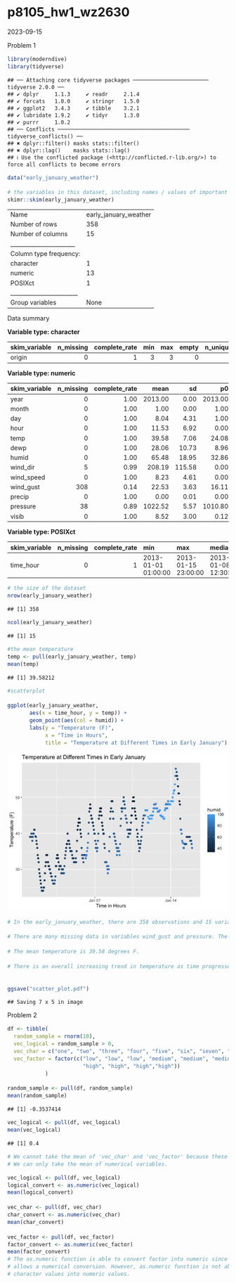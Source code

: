 p8105_hw1_wz2630
================
2023-09-15

Problem 1

``` r
library(moderndive)
library(tidyverse)
```

    ## ── Attaching core tidyverse packages ──────────────────────── tidyverse 2.0.0 ──
    ## ✔ dplyr     1.1.3     ✔ readr     2.1.4
    ## ✔ forcats   1.0.0     ✔ stringr   1.5.0
    ## ✔ ggplot2   3.4.3     ✔ tibble    3.2.1
    ## ✔ lubridate 1.9.2     ✔ tidyr     1.3.0
    ## ✔ purrr     1.0.2     
    ## ── Conflicts ────────────────────────────────────────── tidyverse_conflicts() ──
    ## ✖ dplyr::filter() masks stats::filter()
    ## ✖ dplyr::lag()    masks stats::lag()
    ## ℹ Use the conflicted package (<http://conflicted.r-lib.org/>) to force all conflicts to become errors

``` r
data("early_january_weather")

# the variables in this dataset, including names / values of important variables
skimr::skim(early_january_weather)
```

|                                                  |                       |
|:-------------------------------------------------|:----------------------|
| Name                                             | early_january_weather |
| Number of rows                                   | 358                   |
| Number of columns                                | 15                    |
| \_\_\_\_\_\_\_\_\_\_\_\_\_\_\_\_\_\_\_\_\_\_\_   |                       |
| Column type frequency:                           |                       |
| character                                        | 1                     |
| numeric                                          | 13                    |
| POSIXct                                          | 1                     |
| \_\_\_\_\_\_\_\_\_\_\_\_\_\_\_\_\_\_\_\_\_\_\_\_ |                       |
| Group variables                                  | None                  |

Data summary

**Variable type: character**

| skim_variable | n_missing | complete_rate | min | max | empty | n_unique | whitespace |
|:--------------|----------:|--------------:|----:|----:|------:|---------:|-----------:|
| origin        |         0 |             1 |   3 |   3 |     0 |        1 |          0 |

**Variable type: numeric**

| skim_variable | n_missing | complete_rate |    mean |     sd |      p0 |     p25 |     p50 |     p75 |    p100 | hist  |
|:--------------|----------:|--------------:|--------:|-------:|--------:|--------:|--------:|--------:|--------:|:------|
| year          |         0 |          1.00 | 2013.00 |   0.00 | 2013.00 | 2013.00 | 2013.00 | 2013.00 | 2013.00 | ▁▁▇▁▁ |
| month         |         0 |          1.00 |    1.00 |   0.00 |    1.00 |    1.00 |    1.00 |    1.00 |    1.00 | ▁▁▇▁▁ |
| day           |         0 |          1.00 |    8.04 |   4.31 |    1.00 |    4.00 |    8.00 |   12.00 |   15.00 | ▇▇▇▇▇ |
| hour          |         0 |          1.00 |   11.53 |   6.92 |    0.00 |    6.00 |   11.50 |   17.75 |   23.00 | ▇▇▆▇▇ |
| temp          |         0 |          1.00 |   39.58 |   7.06 |   24.08 |   33.98 |   39.02 |   44.96 |   57.92 | ▃▇▇▇▁ |
| dewp          |         0 |          1.00 |   28.06 |  10.73 |    8.96 |   19.94 |   26.06 |   35.06 |   53.06 | ▃▇▆▂▃ |
| humid         |         0 |          1.00 |   65.48 |  18.95 |   32.86 |   51.34 |   61.67 |   78.68 |  100.00 | ▃▇▆▂▅ |
| wind_dir      |         5 |          0.99 |  208.19 | 115.58 |    0.00 |  140.00 |  240.00 |  290.00 |  360.00 | ▅▁▂▇▆ |
| wind_speed    |         0 |          1.00 |    8.23 |   4.61 |    0.00 |    5.75 |    8.06 |   11.51 |   24.17 | ▅▇▆▂▁ |
| wind_gust     |       308 |          0.14 |   22.53 |   3.63 |   16.11 |   19.56 |   21.86 |   25.32 |   31.07 | ▅▇▃▇▁ |
| precip        |         0 |          1.00 |    0.00 |   0.01 |    0.00 |    0.00 |    0.00 |    0.00 |    0.19 | ▇▁▁▁▁ |
| pressure      |        38 |          0.89 | 1022.52 |   5.57 | 1010.80 | 1018.30 | 1022.05 | 1027.23 | 1034.40 | ▃▇▇▇▃ |
| visib         |         0 |          1.00 |    8.52 |   3.00 |    0.12 |    9.00 |   10.00 |   10.00 |   10.00 | ▁▁▁▁▇ |

**Variable type: POSIXct**

| skim_variable | n_missing | complete_rate | min                 | max                 | median              | n_unique |
|:--------------|----------:|--------------:|:--------------------|:--------------------|:--------------------|---------:|
| time_hour     |         0 |             1 | 2013-01-01 01:00:00 | 2013-01-15 23:00:00 | 2013-01-08 12:30:00 |      358 |

``` r
# the size of the dataset
nrow(early_january_weather)
```

    ## [1] 358

``` r
ncol(early_january_weather)
```

    ## [1] 15

``` r
#the mean temperature
temp <- pull(early_january_weather, temp)
mean(temp)
```

    ## [1] 39.58212

``` r
#scatterplot

ggplot(early_january_weather, 
       aes(x = time_hour, y = temp)) + 
       geom_point(aes(col = humid)) + 
       labs(y = "Temperature (F)", 
            x = "Time in Hours", 
            title = "Temperature at Different Times in Early January")
```

![](p8105_hw1_wz2630_files/figure-gfm/unnamed-chunk-1-1.png)<!-- -->

``` r
# In the early_january_weather, there are 358 observations and 15 variables. 

# There are many missing data in variables wind_gust and pressure. The variable time_hour observations are in year, month, day, and hour; temp and humid variables are in continuous numbers.

# The mean temperature is 39.58 degrees F.

# There is an overall increasing trend in temperature as time progresses in January. Based on the scatterplot, there are outliers of temperatures greater than 50 degrees and below 30 degrees. Majorit of data points are within [30,50] temperatures.


ggsave("scatter_plot.pdf")
```

    ## Saving 7 x 5 in image

Problem 2

``` r
df <- tibble(
  random_sample = rnorm(10),
  vec_logical = random_sample > 0,
  vec_char = c("one", "two", "three", "four", "five", "six", "seven", "eight", "nine", "ten"),
  vec_factor = factor(c("low", "low", "low", "medium", "medium", "medium", 
                        "high", "high", "high","high"))
            )

random_sample <- pull(df, random_sample)
mean(random_sample)
```

    ## [1] -0.3537414

``` r
vec_logical <- pull(df, vec_logical)
mean(vec_logical)
```

    ## [1] 0.4

``` r
# We cannot take the mean of 'vec_char' and 'vec_factor' because these variables are character values.
# We can only take the mean of numerical variables.
```

``` r
vec_logical <- pull(df, vec_logical)
logical_convert <- as.numeric(vec_logical)
mean(logical_convert)

vec_char <- pull(df, vec_char)
char_convert <- as.numeric(vec_char)
mean(char_convert)

vec_factor <- pull(df, vec_factor)
factor_convert <- as.numeric(vec_factor)
mean(factor_convert)
# The as.numeric function is able to convert factor into numeric since it has levels that 
# allows a numerical conversion. However, as.numeric function is not able to convert 
# character values into numeric values.
```
